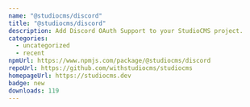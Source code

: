 ```yaml
---
name: "@studiocms/discord"
title: "@studiocms/discord"
description: Add Discord OAuth Support to your StudioCMS project.
categories:
  - uncategorized
  - recent
npmUrl: https://www.npmjs.com/package/@studiocms/discord
repoUrl: https://github.com/withstudiocms/studiocms
homepageUrl: https://studiocms.dev
badge: new
downloads: 119
---
```

